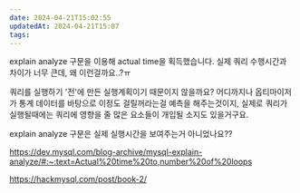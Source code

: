 ```yaml
---
date: 2024-04-21T15:02:55
updatedAt: 2024-04-21T15:07
tags: 
---
```

explain analyze 구문을 이용해 actual time을 획득했습니다.
실제 쿼리 수행시간과 차이가 너무 큰데, 왜 이런걸까요..?ㅠ

쿼리를 실행하기 '전'에 만든 실행계획이기 때문이지 않을까요? 어디까지나 옵티마이저가 통계 데이터를 바탕으로 이정도 걸릴꺼라는걸 예측을 해주는것이지, 실제로 쿼리가 실행될때에는 쿼리에 영향을 줄 많은 요소들이 개입될 소지도 있을거구요. 

explain analyze 구문은 실제 실행시간을 보여주는거 아니었나요??

https://dev.mysql.com/blog-archive/mysql-explain-analyze/#:~:text=Actual%20time%20to,number%20of%20loops

https://hackmysql.com/post/book-2/